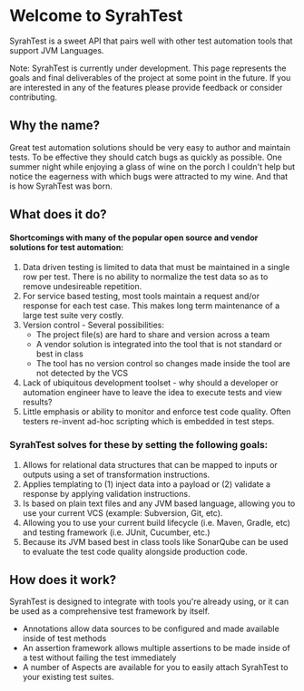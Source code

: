 # Welcome to SyrahTest

SyrahTest is a sweet API that pairs well with other test automation tools that support JVM Languages.

Note: SyrahTest is currently under development.  This page represents the goals and final deliverables of the project at some point in the future.  If you are interested in any of the features please provide feedback or consider contributing.

## Why the name?

Great test automation solutions should be very easy to author and maintain tests.  To be effective they should catch bugs as quickly as possible.  One summer night while enjoying a glass of wine on the porch I couldn't help but notice the eagerness with which bugs were attracted to my wine.  And that is how SyrahTest was born.

## What does it do?

#### Shortcomings with many of the popular open source and vendor solutions for test automation:
1. Data driven testing is limited to data that must be maintained in a single row per test.  There is no ability to normalize the test data so as to remove undesireable repetition.
1. For service based testing, most tools maintain a request and/or response for each test case.  This makes long term maintenance of a large test suite very costly.
1. Version control - Several possibilities:
    * The project file(s) are hard to share and version across a team
    * A vendor solution is integrated into the tool that is not standard or best in class
    * The tool has no version control so changes made inside the tool are not detected by the VCS
1. Lack of ubiquitous development toolset - why should a developer or automation engineer have to leave the idea to execute tests and view results?
1. Little emphasis or ability to monitor and enforce test code quality.  Often testers re-invent ad-hoc scripting which is embedded in test steps.

### SyrahTest solves for these by setting the following goals:

1. Allows for relational data structures that can be mapped to inputs or outputs using a set of transformation instructions.
1. Applies templating to (1) inject data into a payload or (2) validate a response by applying validation instructions.
1. Is based on plain text files and any JVM based language, allowing you to use your current VCS (example: Subversion, Git, etc).
1. Allowing you to use your current build lifecycle (i.e. Maven, Gradle, etc) and testing framework (i.e. JUnit, Cucumber, etc.)
1. Because its JVM based best in class tools like SonarQube can be used to evaluate the test code quality alongside production code.

## How does it work?

SyrahTest is designed to integrate with tools you're already using, or it can be used as a comprehensive test framework by itself.

* Annotations allow data sources to be configured and made available inside of test methods
* An assertion framework allows multiple assertions to be made inside of a test without failing the test immediately 
* A number of Aspects are available for you to easily attach SyrahTest to your existing test suites.

